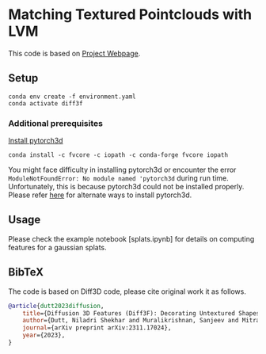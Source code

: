 # Matching Textured Pointclouds with LVM


This code is based on [Project Webpage](https://diff3f.github.io/).

## Setup
```shell
conda env create -f environment.yaml
conda activate diff3f
```

### Additional prerequisites
[Install pytorch3d](https://github.com/facebookresearch/pytorch3d/blob/main/INSTALL.md)

```shell
conda install -c fvcore -c iopath -c conda-forge fvcore iopath
```

You might face difficulty in installing pytorch3d or encounter the error `ModuleNotFoundError: No module named 'pytorch3d` during run time. Unfortunately, this is because pytorch3d could not be installed properly. Please refer [here](https://github.com/facebookresearch/pytorch3d/blob/main/INSTALL.md) for alternate ways to install pytorch3d. 

## Usage
Please check the example notebook [splats.ipynb] for details on computing features for a gaussian splats.


## BibTeX

The code is based on Diff3D code, please cite original work it as follows.

```bibtex
@article{dutt2023diffusion,
    title={Diffusion 3D Features (Diff3F): Decorating Untextured Shapes with Distilled Semantic Features}, 
    author={Dutt, Niladri Shekhar and Muralikrishnan, Sanjeev and Mitra, Niloy J.},
    journal={arXiv preprint arXiv:2311.17024},
    year={2023},
} 
``` 
